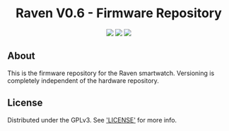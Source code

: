 <h1 align="center">
    <br>
    Raven V0.6 - Firmware Repository
    <br>
</h1>
<p align="center">
    <img src="https://img.shields.io/static/v1?label=release-version&message=0&color=green">
    <img src="https://img.shields.io/static/v1?label=build-version&message=0.6&color=green">
    <img src="https://img.shields.io/static/v1?label=language&message=C++&color=blue">
</p>
<p align="center"></p>

## About
This is the firmware repository for the Raven smartwatch. Versioning is completely independent of the hardware repository.

## License

Distributed under the GPLv3. See ['LICENSE'](LICENSE) for more info.

